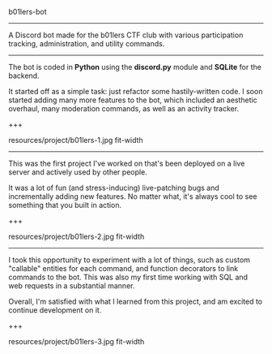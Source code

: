 b01lers-bot

---

A Discord bot made for the b01lers CTF club with various participation tracking, administration, and utility commands.

---

The bot is coded in **Python** using the **discord.py** module and **SQLite** for the backend.

It started off as a simple task: just refactor some hastily-written code. I soon started adding many more features to the bot, which included an aesthetic overhaul, many moderation commands, as well as an activity tracker.

+++

resources/project/b01lers-1.jpg fit-width

---

This was the first project I've worked on that's been deployed on a live server and actively used by other people.

It was a lot of fun (and stress-inducing) live-patching bugs and incrementally adding new features. No matter what, it's always cool to see something that you built in action.

+++

resources/project/b01lers-2.jpg fit-width

---

I took this opportunity to experiment with a lot of things, such as custom "callable" entities for each command, and function decorators to link commands to the bot. This was also my first time working with SQL and web requests in a substantial manner.

Overall, I'm satisfied with what I learned from this project, and am excited to continue development on it.

+++

resources/project/b01lers-3.jpg fit-width